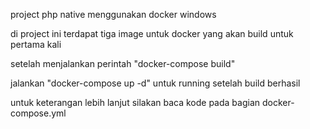 project php native menggunakan docker windows

di project ini terdapat tiga image untuk docker yang akan build untuk pertama kali

setelah menjalankan perintah "docker-compose build"

jalankan "docker-compose up -d" untuk running setelah build berhasil

untuk keterangan lebih lanjut silakan baca kode pada bagian docker-compose.yml
